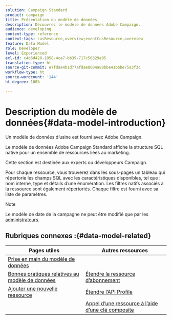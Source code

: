 ```yaml
---
solution: Campaign Standard
product: campaign
title: Présentation du modèle de données
description: Découvrez le modèle de données Adobe Campaign.
audience: developing
content-type: reference
context-tags: cusResource,overview;eventCusResource,overview
feature: Data Model
role: Developer
level: Experienced
exl-id: c4d6d420-1058-4ca7-bb39-717c56329e05
translation-type: ht
source-git-commit: e7fdaa4b1d77afdae8004a88bbe41bbbe75a3f3c
workflow-type: ht
source-wordcount: '144'
ht-degree: 100%

---
```


# Description du modèle de données{#data-model-introduction}

Un modèle de données d’usine est fourni avec Adobe Campaign.

Le modèle de données Adobe Campaign Standard affiche la structure SQL native pour un ensemble de ressources liées au marketing.

Cette section est destinée aux experts ou développeurs Campaign.

Pour chaque ressource, vous trouverez dans les sous-pages un tableau qui répertorie les champs SQL avec les caractéristiques disponibles, tel que : nom interne, type et détails d’une énumération. Les filtres natifs associés à la ressource sont également répertoriés. Chaque filtre est fourni avec sa liste de paramètres.

>[!NOTE]
>Le modèle de date de la campagne ne peut être modifié que par les [administrateurs](../../administration/using/users-management.md#functional-administrators).

## Rubriques connexes :{#data-model-related}

| Pages utiles | Autres ressources |
|---|---|
| [Prise en main du modèle de données](data-model-concepts.md) | [](extending-the-profile-resource-with-a-new-field.md) |
| [Bonnes pratiques relatives au modèle de données](data-model-best-practices.md) | [Étendre la ressource d’abonnement](extending-the-subscriptions-to-an-application-resource.md) |
| [Ajouter une nouvelle ressource](key-steps-to-add-a-resource.md) | [Étendre l’API Profile](about-extending-the-api.md) |
| [](creating-or-extending-the-resource.md) | [Appel d’une ressource à l’aide d’une clé composite](uc-calling-resource-id-key.md) |
